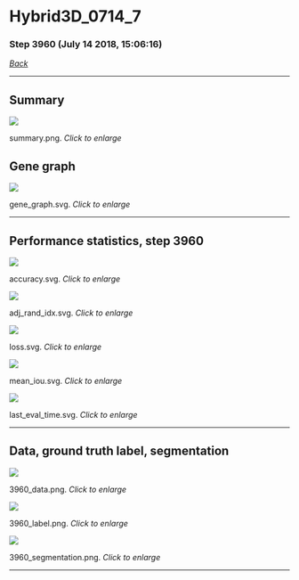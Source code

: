 # Hybrid3D_0714_7

### Step 3960 (July 14 2018, 15:06:16)

[_Back_](..)

---

## Summary

<div class="images"><a href="media/summary.png"><img  src="media/summary.png" align="center"></a><p>summary.png. <i>Click to enlarge</i></p></div>

## Gene graph

<div class="images"><a href="media/gene_graph.svg"><img  src="media/gene_graph.svg" align="center"></a><p>gene_graph.svg. <i>Click to enlarge</i></p></div>

---

## Performance statistics, step 3960

<div class="images"><a href="media/accuracy.svg"><img class="mini" src="media/accuracy.svg" align="center"></a><p>accuracy.svg. <i>Click to enlarge</i></p></div>
<div class="images"><a href="media/adj_rand_idx.svg"><img class="mini" src="media/adj_rand_idx.svg" align="center"></a><p>adj_rand_idx.svg. <i>Click to enlarge</i></p></div>
<div class="images"><a href="media/loss.svg"><img class="mini" src="media/loss.svg" align="center"></a><p>loss.svg. <i>Click to enlarge</i></p></div>
<div class="images"><a href="media/mean_iou.svg"><img class="mini" src="media/mean_iou.svg" align="center"></a><p>mean_iou.svg. <i>Click to enlarge</i></p></div>
<div class="images"><a href="media/last_eval_time.svg"><img class="mini" src="media/last_eval_time.svg" align="center"></a><p>last_eval_time.svg. <i>Click to enlarge</i></p></div>

---

## Data, ground truth label, segmentation

<div class="images"><a href="media/3960_data.png"><img class="mini" src="media/3960_data.png" align="center"></a><p>3960_data.png. <i>Click to enlarge</i></p></div>
<div class="images"><a href="media/3960_label.png"><img class="mini" src="media/3960_label.png" align="center"></a><p>3960_label.png. <i>Click to enlarge</i></p></div>
<div class="images"><a href="media/3960_segmentation.png"><img class="mini" src="media/3960_segmentation.png" align="center"></a><p>3960_segmentation.png. <i>Click to enlarge</i></p></div>

---


